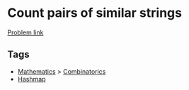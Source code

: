 # Count pairs of similar strings

[Problem link](https://leetcode.com/problems/count-pairs-of-similar-strings/)

## Tags

* [Mathematics](/README.md#Mathematics) > [Combinatorics](/README.md#Mathematics-Combinatorics)
* [Hashmap](/README.md#Hashmap)
